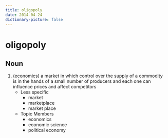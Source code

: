 ```yaml
---
title: oligopoly
date: 2014-04-24
dictionary-picture: false
---
```


# oligopoly


## Noun

1. (economics) a market in which control over the supply of a commodity is in the hands of a small number of producers and each one can influence prices and affect competitors
	- Less specific
		- market
		- marketplace
		- market place
	- Topic Members
		- economics
		- economic science
		- political economy


